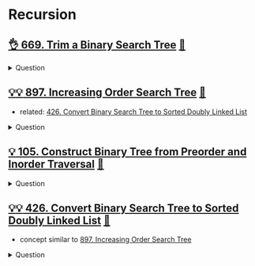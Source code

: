 # Recursion

## [:ok_hand: 669. Trim a Binary Search Tree](https://leetcode.com/problems/trim-a-binary-search-tree/) [:dart:](trim_a_bst.h)

<details><summary markdown="span">Question</summary>

```markdown
Given the root of a binary search tree and the lowest and highest boundaries as low and high,
trim the tree so that all its elements lies in [low, high]

     3               3
   0   4    ==>     2
      2            1
     1
```
</details>

## [:bulb::bulb: 897. Increasing Order Search Tree](https://leetcode.com/problems/increasing-order-search-tree/) [:dart:](increasing_order_bst.h)
- related: [426. Convert Binary Search Tree to Sorted Doubly Linked List](#bulbbulb-426-convert-binary-search-tree-to-sorted-doubly-linked-list-dart)
<details><summary markdown="span">Question</summary>

```markdown
Given the root of a binary search tree, rearrange the tree in in-order to a linked list.

        5                1
    3       6      --->   2
  2  4       8             3
1           7  9            4
                             5
                              6
                               7
                                8
                                 9
```
</details>

## [:bulb: 105. Construct Binary Tree from Preorder and Inorder Traversal](https://leetcode.com/problems/construct-binary-tree-from-preorder-and-inorder-traversal/) [:dart:](btree_from_pre_and_in.h)

<details><summary markdown="span">Question</summary>

```markdown
Given two integer arrays preorder and inorder where
- preorder is the preorder traversal of a binary tree and
- inorder is the inorder traversal of the same tree,
construct and return the binary tree.

Input: preorder = [3,9,8,6,20,15,7], inorder = [8,9,6,3,15,20,7]
Output: [3,9,20,8,6,15,7]

     3
  9      20
8  6    15  7
```
</details>


## [:bulb::bulb: 426. Convert Binary Search Tree to Sorted Doubly Linked List](https://leetcode.com/problems/convert-binary-search-tree-to-sorted-doubly-linked-list/) [:dart:](convert_bst_to_dll.h)
- concept similar to [897. Increasing Order Search Tree](#bulbbulb-426-convert-binary-search-tree-to-sorted-doubly-linked-list-dart)

<details><summary markdown="span">Question</summary>

```markdown
Convert a Binary Search Tree to a sorted Circular Doubly-Linked List in place.

    4
   2  5   -->     1 <-> 2 <-> 3 <-> 4 <-> 5
  1 3             ^_______________________^
```
</details>